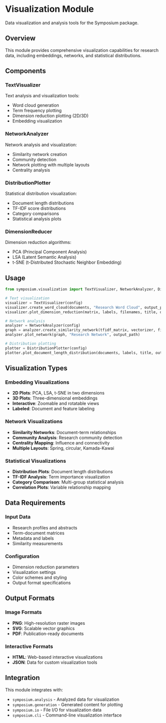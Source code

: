 # Visualization Module

Data visualization and analysis tools for the Symposium package.

## Overview

This module provides comprehensive visualization capabilities for research data, including embeddings, networks, and statistical distributions.

## Components

### TextVisualizer
Text analysis and visualization tools:
- Word cloud generation
- Term frequency plotting
- Dimension reduction plotting (2D/3D)
- Embedding visualization

### NetworkAnalyzer
Network analysis and visualization:
- Similarity network creation
- Community detection
- Network plotting with multiple layouts
- Centrality analysis

### DistributionPlotter
Statistical distribution visualization:
- Document length distributions
- TF-IDF score distributions
- Category comparisons
- Statistical analysis plots

### DimensionReducer
Dimension reduction algorithms:
- PCA (Principal Component Analysis)
- LSA (Latent Semantic Analysis)
- t-SNE (t-Distributed Stochastic Neighbor Embedding)

## Usage

```python
from symposium.visualization import TextVisualizer, NetworkAnalyzer, DistributionPlotter

# Text visualization
visualizer = TextVisualizer(config)
visualizer.create_word_cloud(documents, "Research Word Cloud", output_path)
visualizer.plot_dimension_reduction(matrix, labels, filenames, title, output_path)

# Network analysis
analyzer = NetworkAnalyzer(config)
graph = analyzer.create_similarity_network(tfidf_matrix, vectorizer, filenames)
analyzer.plot_network(graph, "Research Network", output_path)

# Distribution plotting
plotter = DistributionPlotter(config)
plotter.plot_document_length_distribution(documents, labels, title, output_path)
```

## Visualization Types

### Embedding Visualizations
- **2D Plots**: PCA, LSA, t-SNE in two dimensions
- **3D Plots**: Three-dimensional embeddings
- **Interactive**: Zoomable and rotatable views
- **Labeled**: Document and feature labeling

### Network Visualizations
- **Similarity Networks**: Document-term relationships
- **Community Analysis**: Research community detection
- **Centrality Mapping**: Influence and connectivity
- **Multiple Layouts**: Spring, circular, Kamada-Kawai

### Statistical Visualizations
- **Distribution Plots**: Document length distributions
- **TF-IDF Analysis**: Term importance visualization
- **Category Comparison**: Multi-group statistical analysis
- **Correlation Plots**: Variable relationship mapping

## Data Requirements

### Input Data
- Research profiles and abstracts
- Term-document matrices
- Metadata and labels
- Similarity measurements

### Configuration
- Dimension reduction parameters
- Visualization settings
- Color schemes and styling
- Output format specifications

## Output Formats

### Image Formats
- **PNG**: High-resolution raster images
- **SVG**: Scalable vector graphics
- **PDF**: Publication-ready documents

### Interactive Formats
- **HTML**: Web-based interactive visualizations
- **JSON**: Data for custom visualization tools

## Integration

This module integrates with:
- `symposium.analysis` - Analyzed data for visualization
- `symposium.generation` - Generated content for plotting
- `symposium.io` - File I/O for visualization data
- `symposium.cli` - Command-line visualization interface
